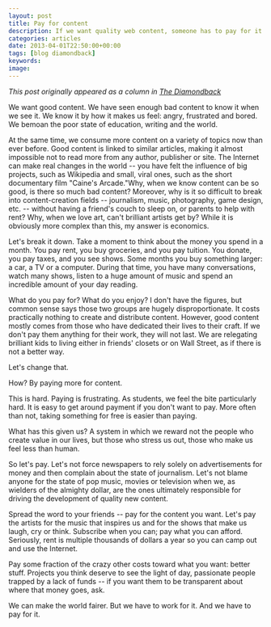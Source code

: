 ```yaml
---
layout: post
title: Pay for content
description: If we want quality web content, someone has to pay for it
categories: articles
date: 2013-04-01T22:50:00+00:00
tags: [blog diamondback]
keywords: 
image: 
---
```

*This post originally appeared as a column in [The Diamondback](http://www.diamondbackonline.com/opinion/article_24d469b0-9b40-11e2-92c5-001a4bcf6878.html)*

We want good content. We have seen enough bad content to know it when we see it. We know it by how it makes us feel: angry, frustrated and bored. We bemoan the poor state of education, writing and the world. 

At the same time, we consume more content on a variety of topics now than ever before. Good content is linked to similar articles, making it almost impossible not to read more from any author, publisher or site. The Internet can make real changes in the world -- you have felt the influence of big projects, such as Wikipedia and small, viral ones, such as the short documentary film "Caine's Arcade."Why, when we know content can be so good, is there so much bad content? Moreover, why is it so difficult to break into content-creation fields -- journalism, music, photography, game design, etc. -- without having a friend's couch to sleep on, or parents to help with rent? Why, when we love art, can't brilliant artists get by? While it is obviously more complex than this, my answer is economics. 

Let's break it down. Take a moment to think about the money you spend in a month. You pay rent, you buy groceries, and you pay tuition. You donate, you pay taxes, and you see shows. Some months you buy something larger: a car, a TV or a computer. During that time, you have many conversations, watch many shows, listen to a huge amount of music and spend an incredible amount of your day reading. 

What do you pay for? What do you enjoy? I don't have the figures, but common sense says those two groups are hugely disproportionate. It costs practically nothing to create and distribute content. However, good content mostly comes from those who have dedicated their lives to their craft. If we don't pay them anything for their work, they will not last. We are relegating brilliant kids to living either in friends' closets or on Wall Street, as if there is not a better way. 

Let's change that. 

How? By paying more for content. 

This is hard. Paying is frustrating. As students, we feel the bite particularly hard. It is easy to get around payment if you don't want to pay. More often than not, taking something for free is easier than paying. 

What has this given us? A system in which we reward not the people who create value in our lives, but those who stress us out, those who make us feel less than human. 

So let's pay. Let's not force newspapers to rely solely on advertisements for money and then complain about the state of journalism. Let's not blame anyone for the state of pop music, movies or television when we, as wielders of the almighty dollar, are the ones ultimately responsible for driving the development of quality new content. 

Spread the word to your friends -- pay for the content you want. Let's pay the artists for the music that inspires us and for the shows that make us laugh, cry or think. Subscribe when you can; pay what you can afford. Seriously, rent is multiple thousands of dollars a year so you can camp out and use the Internet. 

Pay some fraction of the crazy other costs toward what you want: better stuff. Projects you think deserve to see the light of day, passionate people trapped by a lack of funds -- if you want them to be transparent about where that money goes, ask. 

We can make the world fairer. But we have to work for it. And we have to pay for it. 